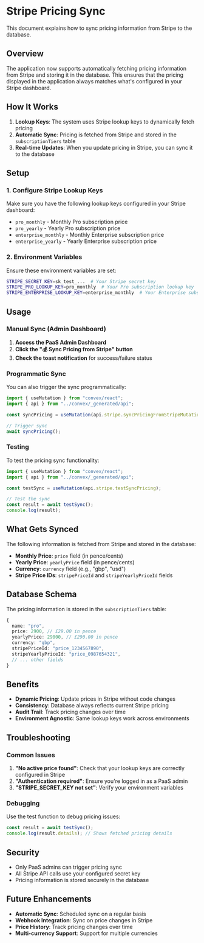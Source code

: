 # Stripe Pricing Sync

This document explains how to sync pricing information from Stripe to the database.

## Overview

The application now supports automatically fetching pricing information from Stripe and storing it in the database. This ensures that the pricing displayed in the application always matches what's configured in your Stripe dashboard.

## How It Works

1. **Lookup Keys**: The system uses Stripe lookup keys to dynamically fetch pricing
2. **Automatic Sync**: Pricing is fetched from Stripe and stored in the `subscriptionTiers` table
3. **Real-time Updates**: When you update pricing in Stripe, you can sync it to the database

## Setup

### 1. Configure Stripe Lookup Keys

Make sure you have the following lookup keys configured in your Stripe dashboard:

- `pro_monthly` - Monthly Pro subscription price
- `pro_yearly` - Yearly Pro subscription price  
- `enterprise_monthly` - Monthly Enterprise subscription price
- `enterprise_yearly` - Yearly Enterprise subscription price

### 2. Environment Variables

Ensure these environment variables are set:

```bash
STRIPE_SECRET_KEY=sk_test_...  # Your Stripe secret key
STRIPE_PRO_LOOKUP_KEY=pro_monthly  # Your Pro subscription lookup key
STRIPE_ENTERPRISE_LOOKUP_KEY=enterprise_monthly  # Your Enterprise subscription lookup key
```

## Usage

### Manual Sync (Admin Dashboard)

1. **Access the PaaS Admin Dashboard**
2. **Click the "💰 Sync Pricing from Stripe" button**
3. **Check the toast notification** for success/failure status

### Programmatic Sync

You can also trigger the sync programmatically:

```typescript
import { useMutation } from "convex/react";
import { api } from "../convex/_generated/api";

const syncPricing = useMutation(api.stripe.syncPricingFromStripeMutation);

// Trigger sync
await syncPricing();
```

### Testing

To test the pricing sync functionality:

```typescript
import { useMutation } from "convex/react";
import { api } from "../convex/_generated/api";

const testSync = useMutation(api.stripe.testSyncPricing);

// Test the sync
const result = await testSync();
console.log(result);
```

## What Gets Synced

The following information is fetched from Stripe and stored in the database:

- **Monthly Price**: `price` field (in pence/cents)
- **Yearly Price**: `yearlyPrice` field (in pence/cents)
- **Currency**: `currency` field (e.g., "gbp", "usd")
- **Stripe Price IDs**: `stripePriceId` and `stripeYearlyPriceId` fields

## Database Schema

The pricing information is stored in the `subscriptionTiers` table:

```typescript
{
  name: "pro",
  price: 2900, // £29.00 in pence
  yearlyPrice: 29000, // £290.00 in pence
  currency: "gbp",
  stripePriceId: "price_1234567890",
  stripeYearlyPriceId: "price_0987654321",
  // ... other fields
}
```

## Benefits

- **Dynamic Pricing**: Update prices in Stripe without code changes
- **Consistency**: Database always reflects current Stripe pricing
- **Audit Trail**: Track pricing changes over time
- **Environment Agnostic**: Same lookup keys work across environments

## Troubleshooting

### Common Issues

1. **"No active price found"**: Check that your lookup keys are correctly configured in Stripe
2. **"Authentication required"**: Ensure you're logged in as a PaaS admin
3. **"STRIPE_SECRET_KEY not set"**: Verify your environment variables

### Debugging

Use the test function to debug pricing issues:

```typescript
const result = await testSync();
console.log(result.details); // Shows fetched pricing details
```

## Security

- Only PaaS admins can trigger pricing sync
- All Stripe API calls use your configured secret key
- Pricing information is stored securely in the database

## Future Enhancements

- **Automatic Sync**: Scheduled sync on a regular basis
- **Webhook Integration**: Sync on price changes in Stripe
- **Price History**: Track pricing changes over time
- **Multi-currency Support**: Support for multiple currencies 